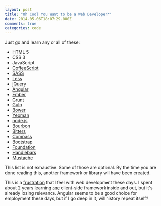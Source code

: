 ```yaml
---
layout: post
title: "Oh Cool You Want to be a Web Developer?"
date: 2014-05-06T18:07:29.000Z
comments: true
categories: code
---
```


Just go and learn any or all of these:

* HTML 5
* CSS 3
* JavaScript
* [CoffeeScript](http://coffeescript.org)
* [SASS](http://sass-lang.com/)
* [Less](http://lesscss.org/)
* [jQuery](http://jquery.com/)
* [Angular](https://angularjs.org/)
* [Ember](http://emberjs.com/)
* [Grunt](http://gruntjs.com/)
* [Gulp](http://gulpjs.com/)
* [Bower](http://bower.io/)
* [Yeoman](http://yeoman.io/)
* [node.js](http://nodejs.org/)
* [Bourbon](http://bourbon.io/)
* [Bitters](http://bitters.bourbon.io/)
* [Compass](http://compass-style.org/)
* [Bootstrap](http://getbootstrap.com/)
* [Foundation](http://foundation.zurb.com/)
* [Handlebars](http://handlebarsjs.com/)
* [Mustache](http://mustache.github.io/)

This list is not exhaustive. Some of those are optional. By the time you are done reading this, another framework or library will have been created.

This is a [frustration](http://blog.swilliams.me/2013/12/02/the-frustrations-of-the-journeyman/) that I feel with web development these days. I spent about 2 years learning [one](http://documentcloud.github.io/backbone/) client-side framework inside and out, but it's already losing relevance. Angular seems to be a good choice for employment these days, but if I go deep in it, will history repeat itself?

